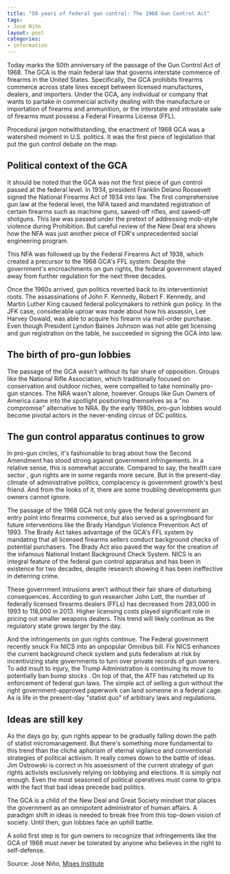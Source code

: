 ```yaml
---
title: "50 years of federal gun control: The 1968 Gun Control Act"
tags:
- José Niño
layout: post
categories:
- information
---
```


Today marks the 50th anniversary of the passage of the Gun Control Act of 1968. The GCA is the main federal law that governs interstate commerce of firearms in the United States. Specifically, the GCA prohibits firearms commerce across state lines except between licensed manufactures, dealers, and importers. Under the GCA, any individual or company that wants to partake in commercial activity dealing with the manufacture or importation of firearms and ammunition, or the interstate and intrastate sale of firearms must possess a Federal Firearms License (FFL).

Procedural jargon notwithstanding, the enactment of 1968 GCA was a watershed moment in U.S. politics. It was the first piece of legislation that put the gun control debate on the map.

## Political context of the GCA

It should be noted that the GCA was not the first piece of gun control passed at the federal level. In 1934, president Franklin Delano Roosevelt signed the National Firearms Act of 1934 into law. The first comprehensive gun law at the federal level, the NFA taxed and mandated registration of certain firearms such as machine guns, sawed-off rifles, and sawed-off shotguns. This law was passed under the pretext of addressing mob-style violence during Prohibition. But careful review of the New Deal era shows how the NFA was just another piece of FDR's unprecedented social engineering program.

This NFA was followed up by the Federal Firearms Act of 1938, which created a precursor to the 1968 GCA's FFL system. Despite the government's encroachments on gun rights, the federal government stayed away from further regulation for the next three decades.

Once the 1960s arrived, gun politics reverted back to its interventionist roots. The assassinations of John F. Kennedy, Robert F. Kennedy, and Martin Luther King caused federal policymakers to rethink gun policy. In the JFK case, considerable uproar was made about how his assassin, Lee Harvey Oswald, was able to acquire his firearm via mail-order purchase. Even though President Lyndon Baines Johnson was not able get licensing and gun registration on the table, he succeeded in signing the GCA into law.

## The birth of pro-gun lobbies

The passage of the GCA wasn't without its fair share of opposition. Groups like the National Rifle Association, which traditionally focused on conservation and outdoor niches, were compelled to take nominally pro-gun stances. The NRA wasn't alone, however. Groups like Gun Owners of America came into the spotlight positioning themselves as a "no compromise" alternative to NRA. By the early 1980s, pro-gun lobbies would become pivotal actors in the never-ending circus of DC politics.

## The gun control apparatus continues to grow

In pro-gun circles, it's fashionable to brag about how the Second Amendment has stood strong against government infringements. In a relative sense, this is somewhat accurate. Compared to say, the health care sector , gun rights are in some regards more secure. But in the present-day climate of administrative politics, complacency is government growth's best friend. And from the looks of it, there are some troubling developments gun owners cannot ignore.

The passage of the 1968 GCA not only gave the federal government an entry point into firearms commerce, but also served as a springboard for future interventions like the Brady Handgun Violence Prevention Act of 1993. The Brady Act takes advantage of the GCA's FFL system by mandating that all licensed firearms sellers conduct background checks of potential purchasers. The Brady Act also paved the way for the creation of the infamous National Instant Background Check System. NICS is an integral feature of the federal gun control apparatus and has been in existence for two decades, despite research showing it has been ineffective in deterring crime.

These government intrusions aren't without their fair share of disturbing consequences. According to gun researcher John Lott, the number of federally licensed firearms dealers (FFLs) has decreased from 283,000 in 1993 to 118,000 in 2013. Higher licensing costs played significant role in pricing out smaller weapons dealers. This trend will likely continue as the regulatory state grows larger by the day.

And the infringements on gun rights continue. The Federal government recently snuck Fix NICS into an unpopular Omnibus bill. Fix NICS enhances the current background check system and puts federalism at risk by incentivizing state governments to turn over private records of gun owners. To add insult to injury, the Trump Administration is continuing its move to potentially ban bump stocks . On top of that, the ATF has ratcheted up its enforcement of federal gun laws. The simple act of selling a gun without the right government-approved paperwork can land someone in a federal cage. As is life in the present-day "statist quo" of arbitrary laws and regulations.

## Ideas are still key

As the days go by, gun rights appear to be gradually falling down the path of statist micromanagement. But there's something more fundamental to this trend than the cliché aphorism of eternal vigilance and conventional strategies of political activism. It really comes down to the battle of ideas. Jim Ostrowski is correct in his assessment of the current strategy of gun rights activists exclusively relying on lobbying and elections. It is simply not enough. Even the most seasoned of political operatives must come to grips with the fact that bad ideas precede bad politics.

The GCA is a child of the New Deal and Great Society mindset that places the government as an omnipotent administrator of human affairs. A paradigm shift in ideas is needed to break free from this top-down vision of society. Until then, gun lobbies face an uphill battle.

A solid first step is for gun owners to recognize that infringements like the GCA of 1968 must never be tolerated by anyone who believes in the right to self-defense.

Source: José Niño, [Mises Institute](https://mises.org/wire/50-years-federal-gun-control-1968-gun-control-act)
